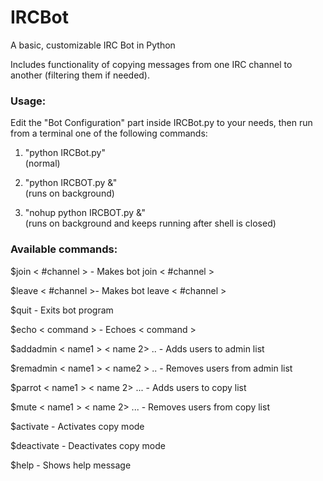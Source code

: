 IRCBot
======

A basic, customizable IRC Bot in Python

Includes functionality of copying messages from one IRC channel to another (filtering them if needed).


### Usage: 
Edit the "Bot Configuration" part inside IRCBot.py to your needs, then run from a terminal one of the following commands:

1. "python IRCBot.py"  
	(normal)

2. "python IRCBOT.py &"  
	(runs on background)

3. "nohup python IRCBOT.py &"  
	(runs on background and keeps running after shell is closed)


### Available commands:
$join < #channel > - Makes bot join < #channel >

$leave < #channel >- Makes bot leave < #channel >

$quit - Exits bot program

$echo < command > - Echoes < command >

$addadmin \< name1 > \< name 2> .. - Adds users to admin list

$remadmin \< name1 > \< name2 > .. - Removes users from admin list

$parrot \< name1 > \< name 2> ... - Adds users to copy list

$mute \< name1 > \< name 2> ... - Removes users from copy list

$activate - Activates copy mode

$deactivate - Deactivates copy mode

$help - Shows help message